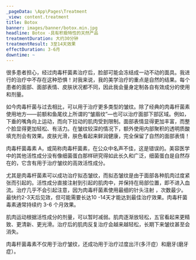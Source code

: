 ```yaml
---
_pageData: \App\Pages\Treatment
_view: content.treatment
title: Botox
banner: images/banner/botox.min.jpg
headline: Botox -具有积极特性的天然产品
treatmentDuration: 大约30分钟
treatmentResult: 3至14天效果
effectDuration: 3-6月
downtime: ~
---
```


很多患者担心，经过肉毒杆菌素治疗后，脸部可能会冻结成一动不动的面具。我进行的治疗中不存在这种恐惧！对我来说，我的美学治疗的重点是自然的结果。每个患者的面部、面部表情、皮肤状况都不同，因此我会量身定制各自有效成分的使用和剂量。

如今肉毒杆菌与过去相比，可以用于治疗更多类型的皱纹。除了经典的肉毒杆菌素使用地方——前额和鱼尾纹上所谓的“皱眉纹”—也可以治疗面部下部区域。例如，下垂的嘴角向上运动，而向下拉动的肌肉受到限制。面部表情显得更加丰富，而整个脸显得更加轻松、有活力。在皱纹较深的情况下，额外使用内部聚积的透明质酸填充剂会有效果。皮肤光滑，肤色看起来鲜润健康，完全保留了自然的面部表情！

肉毒杆菌毒素 A，或简称肉毒杆菌素，在公众中名声不佳，这是错误的。美容医学中的其他活性成分没有像细菌蛋白那样研究得如此长久和广泛，细菌蛋白是自然存在的，它含有用于治疗皱纹的高效活性成分。

尤其是肉毒杆菌素可以成功治疗拟态皱纹，而拟态皱纹是由于面部各种肌肉过度紧张而引起的。活性成分直接注射到引起的肌肉中，并保持在局部位置，即不进入血流。治疗几乎不会引起注意，因为肉毒杆菌素使用最细的针头注射 ，次数最少。  最快约2-3天后见效，但可能需要长达10 -14天才能达到最佳治疗效果。肉毒杆菌毒素通常持续约 3-6 个月效果。

肌肉运动根据活性成分的剂量，可以暂时减弱。肌肉逐渐放轻松，五官看起来更精致、更清新、更光滑。治疗后的肌肉反复治疗会越来越轻松，长期下来皱纹甚至会消失。

肉毒杆菌毒素不仅用于治疗皱纹，还成功用于治疗过度出汗(多汗症）和磨牙(磨牙症）。
